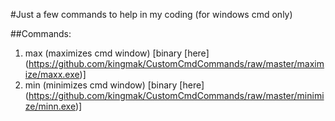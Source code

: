 #Just a few commands to help in my coding (for windows cmd only)

##Commands: 

1. max (maximizes cmd window) [binary [here] (https://github.com/kingmak/CustomCmdCommands/raw/master/maximize/maxx.exe)]
2. min (minimizes cmd window) [binary [here] (https://github.com/kingmak/CustomCmdCommands/raw/master/minimize/minn.exe)]
